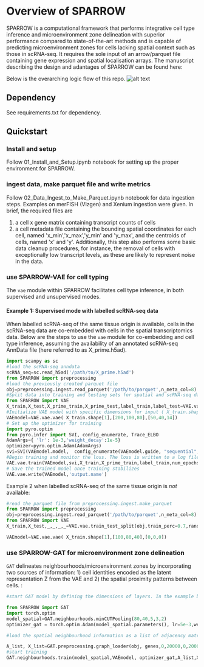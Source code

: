 # Overview of SPARROW
SPARROW is a computational framework that performs integrative cell type inference and microenvironment zone delineation with superior performance compared to state-of-the-art methods and is capable of predicting microenvironment zones for cells lacking spatial context such as those in scRNA-seq. It requires the sole input of an arrow/parquet file containing gene expression and spatial localisation arrays. The manuscript describing the design and adantages of SPARROW can be found here: 

Below is the overarching logic flow of this repo.
![alt text](https://github.com/peiyaozhao617/SPARROW/blob/main/doc/architecture.png)

## Dependency
See requirements.txt for dependency.

## Quickstart
### Install and setup
Follow 01_Install_and_Setup.ipynb notebook for setting up the proper environment for SPARROW.
### ingest data, make parquet file and write metrics
Follow 02_Data_Ingest_to_Make_Parquet.ipynb notebook for data ingestion steps. Examples on merFISH (Vizgen) and Xenium ingestion were given.
In brief, the required files are
1. a cell x gene matrix containing transcript counts of cells
2. a cell metadata file containing the bounding spatial coordinates for each cell, named 'x_min','x_max','y_min' and 'y_max', and the centroids of cells, named 'x' and 'y'. 
Additionally, this step also performs some basic data cleanup procedures, for instance, the removal of cells with exceptionally low transcript levels, as these are likely to represent noise in the data. 

### use SPARROW-VAE for cell typing
The `vae` module within SPARROW facilitates cell type inference, in both supervised and unsupervised modes.
#### Example 1: Supervised mode with labelled scRNA-seq data
When labelled scRNA-seq of the same tissue origin is available, cells in the scRNA-seq data are co-embedded with cells in the spatial transcriptomics data. Below are the steps to use the `vae` module for co-embedding and cell type inference, assuming the availability of an annotated scRNA-seq AnnData file (here referred to as X_prime.h5ad).
```python
import scanpy as sc
#load the scRNA-seq anndata
scRNA_seq=sc.read_h5ad('/path/to/X_prime.h5ad')
from SPARROW import preprocessing
#load the previously created parquet file
obj=preprocessing.ingest.read_parquet('/path/to/parquet',n_meta_col=8)
#Split data into training and testing sets for spatial and scRNA-seq data
from SPARROW import VAE
X_train,X_test,X_prime_train,X_prime_test,label_train,label_test=VAE.vae.train_test_split(sparrow_obj,scRNA_seq,label='celltypes',use_xprime_labels=True,train_perc=0.7,random_seed=42)
#Initialize VAE model with specific dimensions for input ( X_train.shape[1]) ,hidden layers ([200,100,80]), and logit layers ([50,40,14]). The last dimension of logits layers need to be the same as the number of cell types defined in accompanying scRNA-seq data.
VAEmodel=VAE.vae.vae( X_train.shape[1],[200,100,80],[50,40,14])
# Set up the optimizer for training
import pyro.optim
from pyro.infer import SVI, config_enumerate, Trace_ELBO
AdamArgs={ 'lr': 1e-3,'weight_decay':1e-5}
optimizer=pyro.optim.Adam(AdamArgs)
svi=SVI(VAEmodel.model,  config_enumerate(VAEmodel.guide, "sequential",expand=True), optimizer, loss=Trace_ELBO())
#Begin training and monitor the loss. The loss is written to a log file with a user defined name.
VAE.vae.train(VAEmodel,svi,X_train,X_prime_train,label_train,num_epochs=200,log_name='training.log') 
# Save the trained model once training stabilizes
VAE.vae.write(VAEmodel,'output.name')
```
Example 2 when labelled scRNA-seq of the same tissue origin is *not* available:
```python
#read the parquet file from preprocessing.ingest.make_parquet
from SPARROW import preprocessing
obj=preprocessing.ingest.read_parquet('/path/to/parquet',n_meta_col=8)
from SPARROW import VAE
X_train,X_test,_,_,_,_=VAE.vae.train_test_split(obj,train_perc=0.7,random_seed=42,min_perc=0,var=0)

VAEmodel=VAE.vae.vae( X_train.shape[1],[100,80,40],[0,0,0])

```
### use SPARROW-GAT for microenvironment zone delineation
`GAT` delineates neighbourhoods/microenvironment zones by incorporating two sources of information: 1) cell identities encoded as the latent representation Z from the VAE and 2) the spatial proximity patterns between cells.
:
```python
#start GAT model by defining the dimensions of layers. In the example below, 80 is the input dimension, which needs to be the same as that of the VAE latent representation Z. 40 is the latent dimension. 5 is the output dimension, which is the number of microenvironment zones that the user defines based on prior knowledge and expectation. The user can test serveral different values for optimal delineation. 3 is the number of attention heads in the graph attention network and 2 is the number of attention network layers in the architecture. To prevent oversmoothing, keep the number of layers relatively low.

from SPARROW import GAT
import torch.optim
model_spatial=GAT.neighbourhoods.minCUTPooling(80,40,5,3,2)
optimizer_gat = torch.optim.Adam(model_spatial.parameters(), lr=5e-3,weight_decay=1e-5)

#load the spatial neighbourhood information as a list of adjacency matrices and gene expression of these cells as a list of cell by gene matrices. The obj in the example below is the SPARROW read_parquet object. Genes are the selected feature genes used in SPARROW VAE. In the example below, 0,20000,0,20000 are spatial coordinates x0,x1,y1,y2 of the bounding box outlining the spatial area to be used for training. 5000 is the step size for tiling the area of interest. Make sure the step size is large enough such that within each tile the types of neighbourhoods are adequately represented. 7 is the neighbourhood size for spatial weight matrix calculation and 5 is the minimum number of transcripts each cell needs to express in order to be represented in the graph.

A_list, X_list=GAT.preprocessing.graph_loader(obj, genes,0,20000,0,20000,5000,7,5) 
#start training
GAT.neighbourhoods.train(model_spatial,VAEmodel, optimizer_gat,A_list,X_list,num_epochs=200,log_name='GATtraining.log')
```
